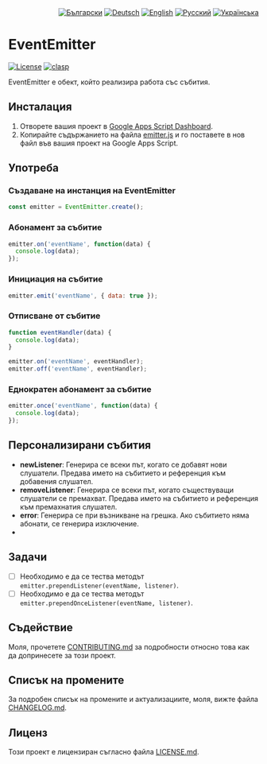 <div id="locales" align="right">
  <a href="../bg/README.md"><img src="https://img.shields.io/badge/BG-blue?style=flat" alt="Български"></a>
  <a href="../de/README.md"><img src="https://img.shields.io/badge/DE-grey?style=flat" alt="Deutsch"></a>
  <a href="../en/README.md"><img src="https://img.shields.io/badge/EN-grey?style=flat" alt="English"></a>
  <a href="../ru/README.md"><img src="https://img.shields.io/badge/RU-grey?style=flat" alt="Русский"></a>
  <a href="../uk/README.md"><img src="https://img.shields.io/badge/UK-grey?style=flat" alt="Українська"></a>
</div>


# EventEmitter

<div id="badges" align="left">
  <a href="LICENSE.md"><img src="https://img.shields.io/github/license/MaksymStoianov/EventEmitter" alt="License"></a>
  <a href="https://github.com/google/clasp"><img src="https://img.shields.io/badge/built%20with-clasp-4285f4.svg" alt="clasp"></a>
</div>

EventEmitter е обект, който реализира работа със събития.


## Инсталация

1. Отворете вашия проект в [Google Apps Script Dashboard](https://script.google.com/).
2. Копирайте съдържанието на файла [emitter.js](../../src/emitter.js) и го поставете в нов файл във вашия проект на Google Apps Script.

## Употреба

### Създаване на инстанция на EventEmitter

```javascript
const emitter = EventEmitter.create();
```

### Абонамент за събитие

```javascript
emitter.on('eventName', function(data) {
  console.log(data);
});
```

### Инициация на събитие

```javascript
emitter.emit('eventName', { data: true });
```

### Отписване от събитие

```javascript
function eventHandler(data) {
  console.log(data);
}

emitter.on('eventName', eventHandler);
emitter.off('eventName', eventHandler);
```

### Еднократен абонамент за събитие

```javascript
emitter.once('eventName', function(data) {
  console.log(data);
});
```

## Персонализирани събития

- **newListener**: Генерира се всеки път, когато се добавят нови слушатели. Предава името на събитието и референция към добавения слушател.
- **removeListener**: Генерира се всеки път, когато съществуващи слушатели се премахват. Предава името на събитието и референция към премахнатия слушател.
- **error**: Генерира се при възникване на грешка. Ако събитието няма абонати, се генерира изключение.
- 
## Задачи

- [ ] Необходимо е да се тества методът `emitter.prependListener(eventName, listener)`.
- [ ] Необходимо е да се тества методът `emitter.prependOnceListener(eventName, listener)`.

## Съдействие

Моля, прочетете [CONTRIBUTING.md](CONTRIBUTING.md) за подробности относно това как да допринесете за този проект.


## Списък на промените

За подробен списък на промените и актуализациите, моля, вижте файла [CHANGELOG.md](CHANGELOG.md).


## Лиценз

Този проект е лицензиран съгласно файла [LICENSE.md](LICENSE.md).